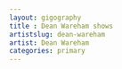 ```yaml
---
layout: gigography
title : Dean Wareham shows
artistslug: dean-wareham
artist: Dean Wareham
categories: primary
---
```


